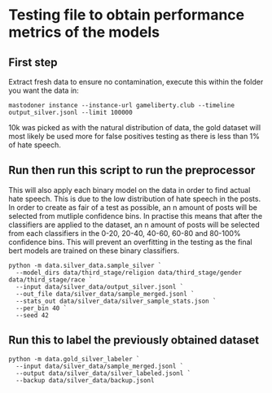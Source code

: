 # Testing file to obtain performance metrics of the models

## First step

Extract fresh data to ensure no contamination, execute this within the folder you want the data in:

```
mastodoner instance --instance-url gameliberty.club --timeline output_silver.jsonl --limit 100000
```

10k was picked as with the natural distribution of data, the gold dataset will most likely be used more for false positives testing as
there is less than 1% of hate speech.

## Run then run this script to run the preprocessor

This will also apply each binary model on the data in order to find actual hate speech.
This is due to the low distribution of hate speech in the posts. In order to create as 
fair of a test as possible, an n amount of posts will be selected from mutliple confidence bins.
In practise this means that after the classifiers are applied to the dataset, an n amount of posts
will be selected from each classifiers in the 0-20, 20-40, 40-60, 60-80 and 80-100% confidence bins.
This will prevent an overfitting in the testing as the final bert models are trained on these binary classifiers.

```
python -m data.silver_data.sample_silver `
  --model_dirs data/third_stage/religion data/third_stage/gender data/third_stage/race `
  --input data/silver_data/output_silver.jsonl `
  --out_file data/silver_data/sample_merged.jsonl `
  --stats_out data/silver_data/silver_sample_stats.json `
  --per_bin 40 `
  --seed 42
```

## Run this to label the previously obtained dataset
```
python -m data.gold_silver_labeler `
  --input data/silver_data/sample_merged.jsonl `
  --output data/silver_data/silver_labeled.jsonl `
  --backup data/silver_data/backup.jsonl
```



